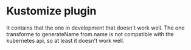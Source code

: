 # Kustomize plugin

It contains that the one in development that doesn't work well.
The one transforme to generateName from name is not compatible with the kubernetes api, so at least it doesn't work well.
